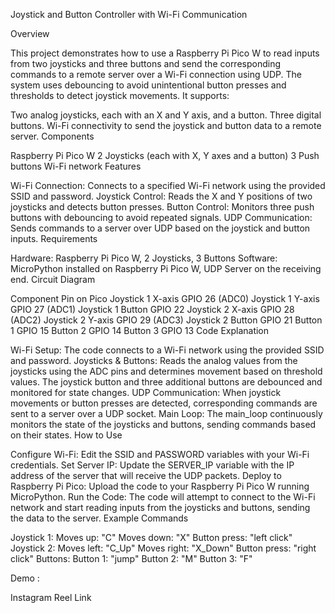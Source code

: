 Joystick and Button Controller with Wi-Fi Communication

Overview

This project demonstrates how to use a Raspberry Pi Pico W to read inputs from two joysticks and three buttons and send the corresponding commands to a remote server over a Wi-Fi connection using UDP. The system uses debouncing to avoid unintentional button presses and thresholds to detect joystick movements. It supports:

Two analog joysticks, each with an X and Y axis, and a button.
Three digital buttons.
Wi-Fi connectivity to send the joystick and button data to a remote server.
Components

Raspberry Pi Pico W
2 Joysticks (each with X, Y axes and a button)
3 Push buttons
Wi-Fi network
Features

Wi-Fi Connection: Connects to a specified Wi-Fi network using the provided SSID and password.
Joystick Control: Reads the X and Y positions of two joysticks and detects button presses.
Button Control: Monitors three push buttons with debouncing to avoid repeated signals.
UDP Communication: Sends commands to a server over UDP based on the joystick and button inputs.
Requirements

Hardware: Raspberry Pi Pico W, 2 Joysticks, 3 Buttons
Software: MicroPython installed on Raspberry Pi Pico W, UDP Server on the receiving end.
Circuit Diagram

Component	Pin on Pico
Joystick 1 X-axis	GPIO 26 (ADC0)
Joystick 1 Y-axis	GPIO 27 (ADC1)
Joystick 1 Button	GPIO 22
Joystick 2 X-axis	GPIO 28 (ADC2)
Joystick 2 Y-axis	GPIO 29 (ADC3)
Joystick 2 Button	GPIO 21
Button 1	GPIO 15
Button 2	GPIO 14
Button 3	GPIO 13
Code Explanation

Wi-Fi Setup:
The code connects to a Wi-Fi network using the provided SSID and password.
Joysticks & Buttons:
Reads the analog values from the joysticks using the ADC pins and determines movement based on threshold values.
The joystick button and three additional buttons are debounced and monitored for state changes.
UDP Communication:
When joystick movements or button presses are detected, corresponding commands are sent to a server over a UDP socket.
Main Loop:
The main_loop continuously monitors the state of the joysticks and buttons, sending commands based on their states.
How to Use

Configure Wi-Fi:
Edit the SSID and PASSWORD variables with your Wi-Fi credentials.
Set Server IP:
Update the SERVER_IP variable with the IP address of the server that will receive the UDP packets.
Deploy to Raspberry Pi Pico:
Upload the code to your Raspberry Pi Pico W running MicroPython.
Run the Code:
The code will attempt to connect to the Wi-Fi network and start reading inputs from the joysticks and buttons, sending the data to the server.
Example Commands

Joystick 1:
Moves up: "C"
Moves down: "X"
Button press: "left click"
Joystick 2:
Moves left: "C_Up"
Moves right: "X_Down"
Button press: "right click"
Buttons:
Button 1: "jump"
Button 2: "M"
Button 3: "F"


Demo : 

Instagram Reel Link
